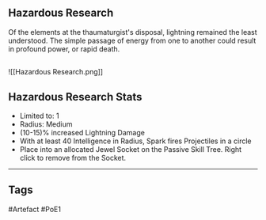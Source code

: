 ## Hazardous Research
Of the elements at the thaumaturgist's disposal, lightning remained the least understood.
The simple passage of energy from one to another could result in profound power, or rapid death.
##
![[Hazardous Research.png]]
## Hazardous Research Stats
- Limited to: 1
- Radius: Medium
- (10-15)% increased Lightning Damage
- With at least 40 Intelligence in Radius, Spark fires Projectiles in a circle
- Place into an allocated Jewel Socket on the Passive Skill Tree. Right click to remove from the Socket.


---
## Tags
#Artefact
#PoE1